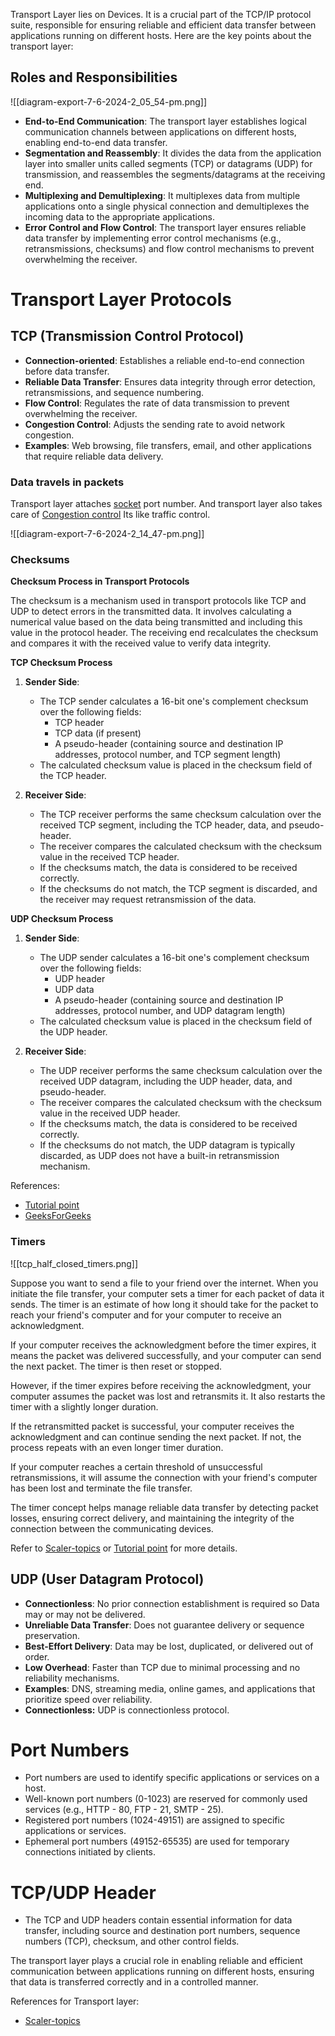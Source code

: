 Transport Layer lies on Devices. It is a crucial part of the TCP/IP protocol suite, responsible for ensuring reliable and efficient data transfer between applications running on different hosts. Here are the key points about the transport layer:

## Roles and Responsibilities

![[diagram-export-7-6-2024-2_05_54-pm.png]]

- **End-to-End Communication**: The transport layer establishes logical communication channels between applications on different hosts, enabling end-to-end data transfer.
- **Segmentation and Reassembly**: It divides the data from the application layer into smaller units called segments (TCP) or datagrams (UDP) for transmission, and reassembles the segments/datagrams at the receiving end.
- **Multiplexing and Demultiplexing**: It multiplexes data from multiple applications onto a single physical connection and demultiplexes the incoming data to the appropriate applications.
- **Error Control and Flow Control**: The transport layer ensures reliable data transfer by implementing error control mechanisms (e.g., retransmissions, checksums) and flow control mechanisms to prevent overwhelming the receiver.
# Transport Layer Protocols

## TCP (Transmission Control Protocol)

- **Connection-oriented**: Establishes a reliable end-to-end connection before data transfer.
- **Reliable Data Transfer**: Ensures data integrity through error detection, retransmissions, and sequence numbering.
- **Flow Control**: Regulates the rate of data transmission to prevent overwhelming the receiver.
- **Congestion Control**: Adjusts the sending rate to avoid network congestion.
- **Examples**: Web browsing, file transfers, email, and other applications that require reliable data delivery.

### Data travels in packets
Transport layer attaches [socket](https://www.geeksforgeeks.org/socket-in-computer-network/) port number. And transport layer also takes care of [Congestion control](https://www.scaler.com/topics/computer-network/tcp-congestion-control/) Its like traffic control.

![[diagram-export-7-6-2024-2_14_47-pm.png]]

### Checksums

**Checksum Process in Transport Protocols**

The checksum is a mechanism used in transport protocols like TCP and UDP to detect errors in the transmitted data. It involves calculating a numerical value based on the data being transmitted and including this value in the protocol header. The receiving end recalculates the checksum and compares it with the received value to verify data integrity.

**TCP Checksum Process**

1. **Sender Side**:
   - The TCP sender calculates a 16-bit one's complement checksum over the following fields:
     - TCP header
     - TCP data (if present)
     - A pseudo-header (containing source and destination IP addresses, protocol number, and TCP segment length)
   - The calculated checksum value is placed in the checksum field of the TCP header.

2. **Receiver Side**:
   - The TCP receiver performs the same checksum calculation over the received TCP segment, including the TCP header, data, and pseudo-header.
   - The receiver compares the calculated checksum with the checksum value in the received TCP header.
   - If the checksums match, the data is considered to be received correctly.
   - If the checksums do not match, the TCP segment is discarded, and the receiver may request retransmission of the data.

**UDP Checksum Process**

1. **Sender Side**:
   - The UDP sender calculates a 16-bit one's complement checksum over the following fields:
     - UDP header
     - UDP data
     - A pseudo-header (containing source and destination IP addresses, protocol number, and UDP datagram length)
   - The calculated checksum value is placed in the checksum field of the UDP header.

2. **Receiver Side**:
   - The UDP receiver performs the same checksum calculation over the received UDP datagram, including the UDP header, data, and pseudo-header.
   - The receiver compares the calculated checksum with the checksum value in the received UDP header.
   - If the checksums match, the data is considered to be received correctly.
   - If the checksums do not match, the UDP datagram is typically discarded, as UDP does not have a built-in retransmission mechanism.

References:
- [Tutorial point](https://www.tutorialspoint.com/calculation-of-tcp-checksum)
- [GeeksForGeeks](https://www.geeksforgeeks.org/calculation-of-tcp-checksum/)

### Timers
![[tcp_half_closed_timers.png]]

Suppose you want to send a file to your friend over the internet. When you initiate the file transfer, your computer sets a timer for each packet of data it sends. The timer is an estimate of how long it should take for the packet to reach your friend's computer and for your computer to receive an acknowledgment.

If your computer receives the acknowledgment before the timer expires, it means the packet was delivered successfully, and your computer can send the next packet. The timer is then reset or stopped.

However, if the timer expires before receiving the acknowledgment, your computer assumes the packet was lost and retransmits it. It also restarts the timer with a slightly longer duration.

If the retransmitted packet is successful, your computer receives the acknowledgment and can continue sending the next packet. If not, the process repeats with an even longer timer duration.

If your computer reaches a certain threshold of unsuccessful retransmissions, it will assume the connection with your friend's computer has been lost and terminate the file transfer.

The timer concept helps manage reliable data transfer by detecting packet losses, ensuring correct delivery, and maintaining the integrity of the connection between the communicating devices.

Refer to [Scaler-topics](https://www.scaler.com/topics/tcp-timers/) or [Tutorial point](https://www.tutorialspoint.com/tcp-timers) for more details.

## UDP (User Datagram Protocol)

- **Connectionless**: No prior connection establishment is required so Data may or may not be delivered.
- **Unreliable Data Transfer**: Does not guarantee delivery or sequence preservation.
- **Best-Effort Delivery**: Data may be lost, duplicated, or delivered out of order.
- **Low Overhead**: Faster than TCP due to minimal processing and no reliability mechanisms.
- **Examples**: DNS, streaming media, online games, and applications that prioritize speed over reliability.
- **Connectionless:** UDP is connectionless protocol.

# Port Numbers

- Port numbers are used to identify specific applications or services on a host.
- Well-known port numbers (0-1023) are reserved for commonly used services (e.g., HTTP - 80, FTP - 21, SMTP - 25).
- Registered port numbers (1024-49151) are assigned to specific applications or services.
- Ephemeral port numbers (49152-65535) are used for temporary connections initiated by clients.

# TCP/UDP Header

- The TCP and UDP headers contain essential information for data transfer, including source and destination port numbers, sequence numbers (TCP), checksum, and other control fields.

The transport layer plays a crucial role in enabling reliable and efficient communication between applications running on different hosts, ensuring that data is transferred correctly and in a controlled manner.

References for Transport layer:
- [Scaler-topics](https://www.scaler.com/topics/computer-network/transport-layer-protocols/)